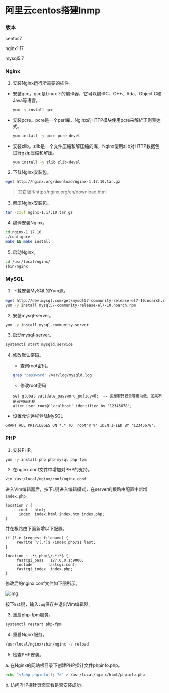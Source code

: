 # 阿里云centos搭建lnmp

### 版本

centos7

nginx1.17

mysql5.7



### Nginx

1. 安装Nginx运行所需要的插件。

- 安装gcc。gcc是Linux下的编译器，它可以编译C、C++、Ada、Object C和Java等语言。

  ```bash
  yum -y install gcc
  ```

- 安装pcre。pcre是一个perl库，Nginx的HTTP模块使用pcre来解析正则表达式。

  ```bash
  yum install -y pcre pcre-devel
  ```

- 安装zlib。zlib是一个文件压缩和解压缩的库，Nginx使用zlib对HTTP数据包进行gzip压缩和解压。

  ```bash
  yum install -y zlib zlib-devel
  ```

2. 下载Nginx安装包。

```bash
wget http://nginx.org/download/nginx-1.17.10.tar.gz
```

> 其它版本http://nginx.org/en/download.html

3. 解压Nginx安装包。

```bash
tar -zxvf nginx-1.17.10.tar.gz
```

4. 编译安装Nginx。

```bash
cd nginx-1.17.10
./configure
make && make install
```

5. 启动Nginx。

```bash
cd /usr/local/nginx/
sbin/nginx
```





### MySQL

1. 下载安装MySQL的Yum源。

```bash
wget http://dev.mysql.com/get/mysql57-community-release-el7-10.noarch.rpm
yum -y install mysql57-community-release-el7-10.noarch.rpm
```

2. 安装mysql-server。

```bash
yum -y install mysql-community-server
```

3. 启动mysql-server。

```bash
systemctl start mysqld.service
```

4. 修改默认密码。 
   + 查询root密码。

    ```bash
    grep "password" /var/log/mysqld.log
    ```
   
   + 修改root密码
   
   ```mysql
   set global validate_password_policy=0;  -- 这是密码安全等级为低，如果不是弱密码无视
   alter user root@'localhost' identified by '12345678';
   ```

+ 设置允许远程登陆MySQL

```mysql
GRANT ALL PRIVILEGES ON *.* TO 'root'@'%' IDENTIFIED BY '12345678';
```





### PHP

1. 安装PHP。

```bash
yum -y install php php-mysql php-fpm
```

2. 在nginx.conf文件中增加对PHP的支持。

```bash
vim /usr/local/nginx/conf/nginx.conf
```

进入Vim编辑器后，按下`i`键进入编辑模式，在server的根路由配置中新增`index.php`。

```nginx
location / {
      root   html;
      index  index.html index.htm index.php;
}
```

并在根路由下面新增以下配置。

```nginx
if (!-e $request_filename) {
     rewrite ^/(.*)$ /index.php/$1 last;
}

location ~ .*\.php(\/.*)*$ {
     fastcgi_pass   127.0.0.1:9000;
     include       fastcgi.conf;
     fastcgi_index  index.php;
}
```

修改后的nginx.conf文件如下图所示。

![img](https://img.alicdn.com/tfs/TB1SUj8HuH2gK0jSZFEXXcqMpXa-644-873.png)



按下`ESC`键，输入`:wq`保存并退出Vim编辑器。

3. 重启php-fpm服务。

```bash
systemctl restart php-fpm
```

4. 重启Nginx服务。

```bash
/usr/local/nginx/sbin/nginx -s reload
```

5. 检查PHP安装。

a. 在Nginx的网站根目录下创建PHP探针文件phpinfo.php。

```bash
echo "<?php phpinfo(); ?>" > /usr/local/nginx/html/phpinfo.php
```

b. 访问PHP探针页面查看是否安装成功。